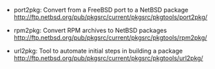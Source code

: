 

* port2pkg: Convert from a FreeBSD port to a NetBSD package
  http://ftp.netbsd.org/pub/pkgsrc/current/pkgsrc/pkgtools/port2pkg/

* rpm2pkg: Convert RPM archives to NetBSD packages
  http://ftp.netbsd.org/pub/pkgsrc/current/pkgsrc/pkgtools/rpm2pkg/

* url2pkg: Tool to automate initial steps in building a package
  http://ftp.netbsd.org/pub/pkgsrc/current/pkgsrc/pkgtools/url2pkg/

